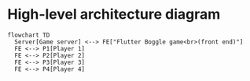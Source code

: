 # High-level architecture diagram

```mermaid
flowchart TD
  Server[Game server] <--> FE["Flutter Boggle game<br>(front end)"]
  FE <--> P1[Player 1]
  FE <--> P2[Player 2]
  FE <--> P3[Player 3]
  FE <--> P4[Player 4]
```